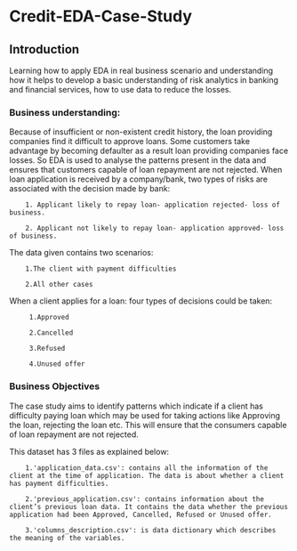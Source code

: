 # Credit-EDA-Case-Study

## Introduction

Learning how to apply EDA in real business scenario and understanding how it helps to develop a basic understanding of risk analytics in banking and financial services, how to use data to reduce the losses.

### Business understanding:

Because of insufficient or non-existent credit history, the loan providing companies find it difficult to approve loans. Some customers take advantage by becoming defaulter as a result loan providing companies face losses. So EDA is used to analyse the patterns present in the data and ensures that customers capable of loan repayment are not rejected. When loan application is received by a company/bank, two types of risks are associated with the decision made by bank:

        1. Applicant likely to repay loan- application rejected- loss of business. 

        2. Applicant not likely to repay loan- application approved- loss of business.

The data given contains two scenarios:

        1.The client with payment difficulties

        2.All other cases

When a client applies for a loan: four types of decisions could be taken:

         1.Approved
                       
         2.Cancelled
                       
         3.Refused
                       
         4.Unused offer

### Business Objectives

The case study aims to identify patterns which indicate if a client has difficulty paying loan which may be used for taking actions like Approving the loan, rejecting the loan etc. This will ensure that the consumers capable of loan repayment are not rejected.

This dataset has 3 files as explained below:

        1.'application_data.csv': contains all the information of the client at the time of application. The data is about whether a client has payment difficulties.

        2.'previous_application.csv': contains information about the client’s previous loan data. It contains the data whether the previous application had been Approved, Cancelled, Refused or Unused offer.

        3.'columns_description.csv': is data dictionary which describes the meaning of the variables.
